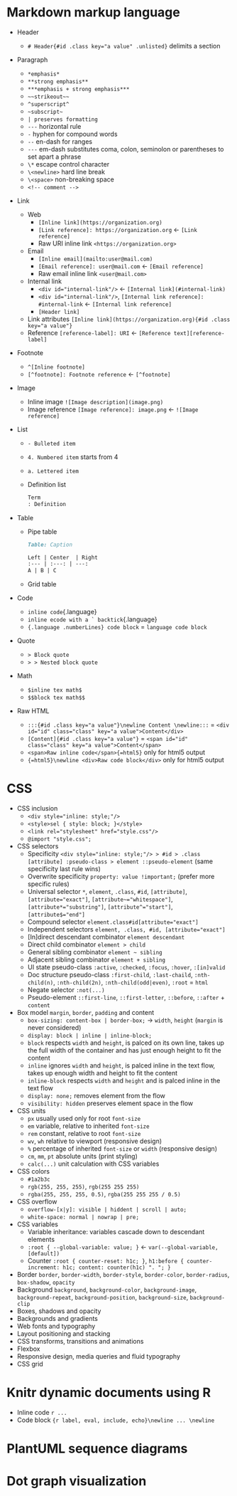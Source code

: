 # Markdown markup language

- Header
    - `# Header{#id .class key="a value" .unlisted}` delimits a section
- Paragraph
    - `*emphasis*`
    - `**strong emphasis**`
    - `***emphasis + strong emphasis***`
    - `~~strikeout~~`
    - `^superscript^`
    - `~subscript~`
    - `| preserves formatting`
    - `---` horizontal rule
    - `-` hyphen for compound words
    - `--` en-dash for ranges
    - `---` em-dash substitutes coma, colon, seminolon or parentheses to set apart a
      phrase
    - `\*` escape control character
    - `\<newline>` hard line break
    - `\<space>` non-breaking space
    - `<!-- comment -->`
- Link
    - Web
        - `[Inline link](https://organization.org)`
        - `[Link reference]: https://organization.org` <- `[Link reference]`
        - Raw URI inline link `<https://organization.org>`
    - Email
        - `[Inline email](mailto:user@mail.com)`
        - `[Email reference]: user@mail.com` <- `[Email reference]`
        - Raw email inline link `<user@mail.com>`
    - Internal link
        - `<div id="internal-link"/>` <- `[Internal link](#internal-link)`
        - `<div id="internal-link"/>`, `[Internal link reference]: #internal-link`
          <- `[Internal link reference]`
        - `[Header link]`
    - Link attributes `[Inline link](https://organization.org){#id .class key="a value"}`
    - Reference `[reference-label]: URI` <- `[Reference text][reference-label]`
- Footnote
    - `^[Inline footnote]`
    - `[^footnote]: Footnote reference` <- `[^footnote]`
- Image
    - Inline image `![Image description](image.png)`
    - Image reference `[Image reference]: image.png` <- `![Image reference]`
- List
    - `- Bulleted item`
    - `4. Numbered item` starts from 4
    - `a. Lettered item`
    - Definition list

      ```md
      Term
      : Definition
      ```

- Table
    - Pipe table

      ```md
      Table: Caption

      Left | Center  | Right
      :--- | :---: | ---:
      A | B | C
        ```

    - Grid table
- Code
    - `inline code`{.language}
    - ``inline ecode with a ` backtick``{.language}
    - ```{.language .numberLines} code block``` = ```language code block```
- Quote
    - `> Block quote`
    - `> > Nested block quote`
- Math
    - `$inline tex math$`
    - `$$block tex math$$`
- Raw HTML
    - `:::{#id .class key="a value"}\newline Content \newline:::` =
      `<div id="id" class="class" key="a value">Content</div>`
    - `[Content]{#id .class key="a value"}` =
      `<span id="id" class="class" key="a value">Content</span>`
    - `<span>Raw inline code</span>{=html5}` only for html5 output
    - ```{=html5}\newline <div>Raw code block</div>``` only for html5 output

# CSS

- CSS inclusion
    - `<div style="inline: style;"/>`
    - `<style>sel { style: block; }</style>`
    - `<link rel="stylesheet" href="style.css"/>`
    - `@import "style.css";`
- CSS selectors
    - Specificity `<div style="inline: style;"/> > #id > .class [attribute]
      :pseudo-class > element ::pseudo-element` (same specificity last rule wins)
    - Overwrite specificity `property: value !important;` (prefer more specific rules)
    - Universal selector `*`, `element`, `.class`, `#id`, `[attribute]`,
      `[attribute="exact"]`, `[attribute~="whitespace"]`, `[attribute*="substring"]`,
      `[attribute^="start"]`, `[attribute$="end"]`
    - Compound selector `element.class#id[attribute="exact"]`
    - Independent selectors `element, .class, #id, [attribute="exact"]`
    - [In]direct descendant combinator `element descendant`
    - Direct child combinator `element > child`
    - General sibling combinator `element ~ sibling`
    - Adjacent sibling combinator `element + sibling`
    - UI state pseudo-class `:active`, `:checked`, `:focus`, `:hover`, `:[in]valid`
    - Doc structure pseudo-class `:first-child`, `:last-chaild`, `:nth-child(n)`,
      `:nth-child(2n)`, `:nth-child(odd|even)`, `:root` = `html`
    - Negate selector `:not(...)`
    - Pseudo-element `::first-line`, `::first-letter`, `::before`, `::after` + `content`
- Box model `margin`, `border`, `padding` and content
    - `box-sizing: content-box | border-box;` -> `width`, `height` (`margin` is never
      considered)
    - `display: block | inline | inline-block;`
    - `block` respects `width` and `height`, is palced on its own line, takes up the
      full width of the container and has just enough height to fit the content
    - `inline` ignores `width` and `height`, is palced inline in the text flow, takes up
      enough width and height to fit the content
    - `inline-block` respects `width` and `height` and is palced inline in the text flow
    - `display: none;` removes element from the flow
    - `visibility: hidden` preserves element space in the flow
- CSS units
    - `px` usually used only for root `font-size`
    - `em` variable, relative to inherited `font-size`
    - `rem` constant, relative to root `font-size`
    - `wv`, `wh` relative to viewport (responsive design)
    - `%` percentage of inherited `font-size` or `width` (responsive design)
    - `cm`, `mm`, `pt` absolute units (print styling)
    - `calc(...)` unit calculation with CSS variables
- CSS colors
    - `#1a2b3c`
    - `rgb(255, 255, 255)`, `rgb(255 255 255)`
    - `rgba(255, 255, 255, 0.5)`, `rgba(255 255 255 / 0.5)`
- CSS overflow
    - `overflow-[x|y]: visible | hiddent | scroll | auto;`
    - `white-space: normal | nowrap | pre;`
- CSS variables
    - Variable inheritance: variables cascade down to descendant elements
    - `:root { --global-variable: value; }` <- `var(--global-variable, [default])`
    - Counter `:root { counter-reset: h1c; }`, `h1:before { counter-increment: h1c;
       content: counter(h1c) ". "; }`
- Border `border`, `border-width`, `border-style`, `border-color`, `border-radius`,
  `box-shadow`, `opacity`
- Background `background`, `background-color`, `background-image`, `background-repeat`,
  `background-position`, `background-size`, `background-clip`
- Boxes, shadows and opacity
- Backgrounds and gradients
- Web fonts and typography
- Layout positioning and stacking
- CSS transforms, transitions and animations
- Flexbox
- Responsive design, media queries and fluid typography
- CSS grid

# Knitr dynamic documents using R

- Inline code `r ...`
- Code block ```{r label, eval, include, echo}\newline ... \newline```

# PlantUML sequence diagrams

# Dot graph visualization
